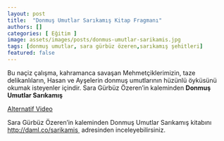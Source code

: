 ```yaml
---
layout: post
title:  "Donmuş Umutlar Sarıkamış Kitap Fragmanı"
authors: []
categories: [ Eğitim ]
image: assets/images/posts/donmus-umutlar-sarikamis.jpg
tags: [donmuş umutlar, sara gürbüz özeren,sarıkamış şehitleri]
featured: false
---
```

Bu naçiz çalışma, kahramanca savaşan Mehmetçiklerimizin, taze delikanlıların, Hasan ve Ayşelerin donmuş umutlarının hüzünlü öyküsünü okumak isteyenler içindir. Sara Gürbüz Özeren&#8217;in kaleminden **Donmuş Umutlar Sarıkamış**



<a href="https://vimeo.com/150050962" target="_blank">Alternatif Video</a>

Sara Gürbüz Özeren&#8217;in kaleminden Donmuş Umutlar Sarıkamış kitabını <a href="http://daml.co/sarikamis" target="_blank">http://daml.co/sarikamis </a> adresinden inceleyebilirsiniz.